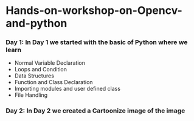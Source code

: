 # Hands-on-workshop-on-Opencv-and-python
<h3>Day 1: In Day 1 we started with the basic of Python where we learn</h3>
  <ul>
  <li> Normal Variable Declaration </li>
  <li> Loops and Condition </li>
  <li> Data Structures </li>
  <li> Function and Class Declaration </li>
  <li> Importing modules and user defined class </li>
  <li> File Handling </li>
  </ul>

<h3>
Day 2: In Day 2 we created a Cartoonize image of the image </h3>
